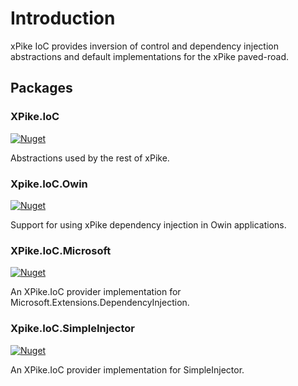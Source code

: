 # Introduction

xPike IoC provides inversion of control and dependency injection abstractions and default implementations for the xPike
paved-road.

## Packages

### XPike.IoC

[![Nuget](https://img.shields.io/nuget/v/XPike.IoC)](https://nuget.org/packages/XPike.IoC)

Abstractions used by the rest of xPike.

### Xpike.IoC.Owin

[![Nuget](https://img.shields.io/nuget/v/XPike.IoC.Owin)](https://nuget.org/packages/XPike.IoC.Owin)

Support for using xPike dependency injection in Owin applications.

### XPike.IoC.Microsoft

[![Nuget](https://img.shields.io/nuget/v/XPike.IoC.Microsoft)](https://nuget.org/packages/XPike.IoC.Microsoft)

An XPike.IoC provider implementation for Microsoft.Extensions.DependencyInjection.

### Xpike.IoC.SimpleInjector

[![Nuget](https://img.shields.io/nuget/v/XPike.IoC.SimpleInjector)](https://nuget.org/packages/XPike.IoC.SimpleInjector)

An XPike.IoC provider implementation for SimpleInjector.
